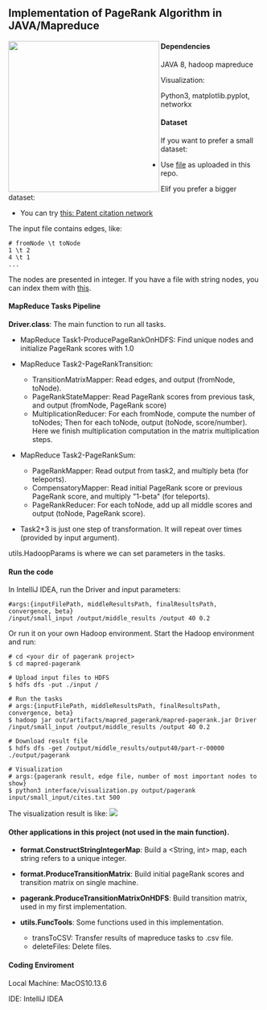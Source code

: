 ## Implementation of PageRank Algorithm in JAVA/Mapreduce

<img src="interface/img/figure_1.png" width = "300" height = "300" align=left />

#### Dependencies

JAVA 8, hadoop mapreduce

Visualization: 

Python3, matplotlib.pyplot, networkx

#### Dataset

If you want to prefer a small dataset:

* Use [file](input/small_input) as uploaded in this repo.

Elif you prefer a bigger dataset:

* You can try [this: Patent citation network](http://snap.stanford.edu/data/cit-Patents.txt.gz)

The input file contains edges, like:

```
# fromNode \t toNode
1 \t 2
4 \t 1
...
```
The nodes are presented in integer. If you have a file with string nodes, you can index them with [this](src/main/format/ProduceTransitionMatrix.java).

#### MapReduce Tasks Pipeline
**Driver.class**: The main function to run all tasks.

* MapReduce Task1-ProducePageRankOnHDFS: Find unique nodes and initialize PageRank scores with 1.0

* MapReduce Task2-PageRankTransition:
  * TransitionMatrixMapper: Read edges, and output (fromNode, toNode).
  * PageRankStateMapper: Read PageRank scores from previous task, and output (fromNode, PageRank score)
  * MultiplicationReducer: For each fromNode, compute the number of toNodes; Then for each toNode, output (toNode, score/number). Here we finish multiplication computation in the matrix multiplication steps.

* MapReduce Task2-PageRankSum:
  * PageRankMapper: Read output from task2, and multiply beta (for teleports).
  * CompensatoryMapper: Read initial PageRank score or previous PageRank score, and multiply "1-beta" (for teleports).
  * PageRankReducer: For each toNode, add up all middle scores and output (toNode, PageRank score).

* Task2+3 is just one step of transformation. It will repeat over times (provided by input argument).

utils.HadoopParams is where we can set parameters in the tasks.

#### Run the code

In IntelliJ IDEA, run the Driver and input parameters:

```
#args:{inputFilePath, middleResultsPath, finalResultsPath, convergence, beta}
/input/small_input /output/middle_results /output 40 0.2
```

Or run it on your own Hadoop environment.
Start the Hadoop environment and run:

```
# cd <your dir of pagerank project>
$ cd mapred-pagerank

# Upload input files to HDFS
$ hdfs dfs -put ./input /

# Run the tasks
# args:{inputFilePath, middleResultsPath, finalResultsPath, convergence, beta}
$ hadoop jar out/artifacts/mapred_pagerank/mapred-pagerank.jar Driver /input/small_input /output/middle_results /output 40 0.2

# Download result file
$ hdfs dfs -get /output/middle_results/output40/part-r-00000 ./output/pagerank

# Visualization
# args:{pagerank result, edge file, number of most important nodes to show}
$ python3 interface/visualization.py output/pagerank input/small_input/cites.txt 500
```

The visualization result is like:
![](interface/img/figure_1.png)

#### Other applications in this project (not used in the main function).
* **format.ConstructStringIntegerMap**: Build a <String, int> map, each string refers to a unique integer.

* **format.ProduceTransitionMatrix**: Build initial pageRank scores and transition matrix on single machine.

* **pagerank.ProduceTransitionMatrixOnHDFS**: Build transition matrix, used in my first implementation.

* **utils.FuncTools**: Some functions used in this implementation.
  * transToCSV: Transfer results of mapreduce tasks to .csv file.
  * deleteFiles: Delete files.

#### Coding Enviroment

Local Machine: MacOS10.13.6

IDE: IntelliJ IDEA
